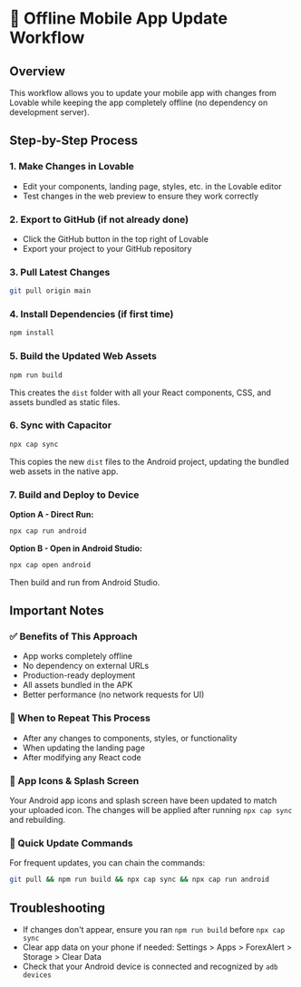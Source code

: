 # 📱 Offline Mobile App Update Workflow

## Overview
This workflow allows you to update your mobile app with changes from Lovable while keeping the app completely offline (no dependency on development server).

## Step-by-Step Process

### 1. Make Changes in Lovable
- Edit your components, landing page, styles, etc. in the Lovable editor
- Test changes in the web preview to ensure they work correctly

### 2. Export to GitHub (if not already done)
- Click the GitHub button in the top right of Lovable
- Export your project to your GitHub repository

### 3. Pull Latest Changes
```bash
git pull origin main
```

### 4. Install Dependencies (if first time)
```bash
npm install
```

### 5. Build the Updated Web Assets
```bash
npm run build
```
This creates the `dist` folder with all your React components, CSS, and assets bundled as static files.

### 6. Sync with Capacitor
```bash
npx cap sync
```
This copies the new `dist` files to the Android project, updating the bundled web assets in the native app.

### 7. Build and Deploy to Device
**Option A - Direct Run:**
```bash
npx cap run android
```

**Option B - Open in Android Studio:**
```bash
npx cap open android
```
Then build and run from Android Studio.

## Important Notes

### ✅ Benefits of This Approach
- App works completely offline
- No dependency on external URLs
- Production-ready deployment
- All assets bundled in the APK
- Better performance (no network requests for UI)

### 🔄 When to Repeat This Process
- After any changes to components, styles, or functionality
- When updating the landing page
- After modifying any React code

### 📱 App Icons & Splash Screen
Your Android app icons and splash screen have been updated to match your uploaded icon. The changes will be applied after running `npx cap sync` and rebuilding.

### 🚀 Quick Update Commands
For frequent updates, you can chain the commands:
```bash
git pull && npm run build && npx cap sync && npx cap run android
```

## Troubleshooting
- If changes don't appear, ensure you ran `npm run build` before `npx cap sync`
- Clear app data on your phone if needed: Settings > Apps > ForexAlert > Storage > Clear Data
- Check that your Android device is connected and recognized by `adb devices`